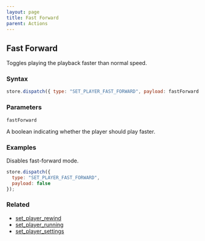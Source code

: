 ```yaml
---
layout: page
title: Fast Forward
parent: Actions
---
```


## Fast Forward

Toggles playing the playback faster than normal speed.

### Syntax

```js
store.dispatch({ type: "SET_PLAYER_FAST_FORWARD", payload: fastForward });
```

### Parameters

`fastForward`

A boolean indicating whether the player should play faster.

### Examples

Disables fast-forward mode.

```js
store.dispatch({
  type: "SET_PLAYER_FAST_FORWARD",
  payload: false
});
```

### Related

- [set_player_rewind](./set_player_rewind.md)
- [set_player_running](./set_player_running.md)
- [set_player_settings](./set_player_settings.md)
